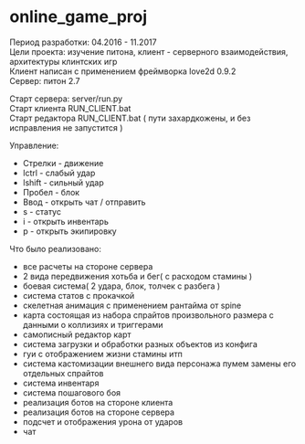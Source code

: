 # online_game_proj

Период разработки: 04.2016 - 11.2017  
Цели проекта: изучение питона, клиент - серверного взаимодействия, архитектуры клинтских игр  
Клиент написан с применением фреймворка love2d 0.9.2  
Сервер: питон 2.7  

Старт сервера: server/run.py  
Старт клиента RUN_CLIENT.bat  
Старт редактора RUN_CLIENT.bat ( пути захардкожены, и без исправления не запустится )  

Управление:
*  Стрелки - движение
*  lctrl - слабый удар
*  lshift - сильный удар
*  Пробел - блок
*  Ввод - открыть чат / отправить
*  s - статус
*  i - открыть инвентарь
*  p - открыть экипировку

Что было реализовано:
*  все расчеты на стороне сервера
*  2 вида передвижения хотьба и бег( с расходом стамины )
*  боевая система( 2 удара, блок, толчек с разбега )
*  система статов с прокачкой
*  скелетная анимация с применением рантайма от spine
*  карта состоящая из набора спрайтов произвольного размера с данными о коллизиях и триггерами
*  самописный редактор карт
*  система загрузки и обработки разных объектов из конфига
*  гуи с отображением жизни стамины итп
*  система кастомизации внешнего вида персонажа пумем замены его отдельных спрайтов
*  система инвентаря
*  система пошагового боя
*  реализация ботов на стороне клиента
*  реализация ботов на стороне сервера
*  подсчет и отображения урона от ударов
*  чат
